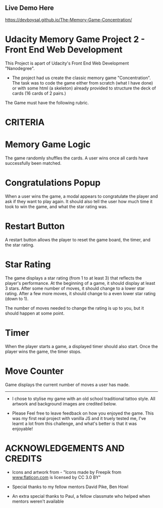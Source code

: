 ## Live Demo Here
https://devboysal.github.io/The-Memory-Game-Concentration/

# Udacity Memory Game Project 2 - Front End Web Development

This Project is apart of Udacity's Front End Web Development "Nanodegree".

*   The project had us create the classic memory game "Concentration".
    The task was to code the game either from scratch (what I have done) or with some html (a skeleton) already provided
    to structure the deck of cards (16 cards of 2 pairs.)

The Game must have the following rubric.

#   CRITERIA

#   Memory Game Logic

The game randomly shuffles the cards. A user wins once all cards have successfully been matched.

#   Congratulations Popup

When a user wins the game, a modal appears to congratulate the player and ask if they want to play again. It should also tell the user how much time it took to win the game, and what the star rating was.

#   Restart Button

A restart button allows the player to reset the game board, the timer, and the star rating.

#   Star Rating

The game displays a star rating (from 1 to at least 3) that reflects the player's performance. At the beginning of a game, it should display at least 3 stars. After some number of moves, it should change to a lower star rating. After a few more moves, it should change to a even lower star rating (down to 1).

The number of moves needed to change the rating is up to you, but it should happen at some point.

#   Timer

When the player starts a game, a displayed timer should also start. Once the player wins the game, the timer stops.

#   Move Counter

Game displays the current number of moves a user has made.

--------------------------------------------------------------------------------------------------------------------------------

*   I chose to stylise my game with an old school traditional tattoo style. All artwork and background images are credited below.

*   Please Feel free to leave feedback on how you enjoyed the game. This was my first real project with vanilla JS and it truely          tested me, I've learnt a lot from this challenge, and what's better is that it was enjoyable!



# ACKNOWLEDGEMENTS AND CREDITS

* Icons and artwork from - "Icons made by Freepik from www.flaticon.com is licensed by CC 3.0 BY"

* Special thanks to my fellow mentors David Pike, Ben Howl

* An extra special thanks to Paul, a fellow classmate who helped when mentors weren't available
